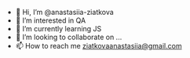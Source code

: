 - 👋 Hi, I’m @anastasiia-ziatkova
- 👀 I’m interested in QA
- 🌱 I’m currently learning JS
- 💞️ I’m looking to collaborate on ...
- 📫 How to reach me ziatkovaanastasiia@gmail.com

<!---
anastasiia-ziatkova/anastasiia-ziatkova is a ✨ special ✨ repository because its `README.md` (this file) appears on your GitHub profile.
You can click the Preview link to take a look at your changes.
--->
